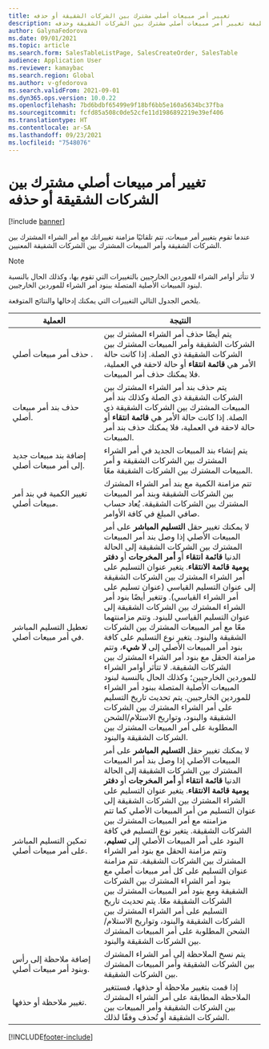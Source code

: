 ```yaml
---
title: تغيير أمر مبيعات أصلي مشترك بين الشركات الشقيقة أو حذفه
description: يشرح هذا الموضوع وظيفة تغيير أمر مبيعات أصلي مشترك بين الشركات الشقيقة وحذفه
author: GalynaFedorova
ms.date: 09/01/2021
ms.topic: article
ms.search.form: SalesTableListPage, SalesCreateOrder, SalesTable
audience: Application User
ms.reviewer: kamaybac
ms.search.region: Global
ms.author: v-gfedorova
ms.search.validFrom: 2021-09-01
ms.dyn365.ops.version: 10.0.22
ms.openlocfilehash: 7bd6bdbf65499e9f18bf6bb5e160a5634bc37fba
ms.sourcegitcommit: fcfd85a508c0de52cfe11d1986892219e39ef406
ms.translationtype: HT
ms.contentlocale: ar-SA
ms.lasthandoff: 09/23/2021
ms.locfileid: "7548076"
---
```

# <a name="change-or-delete-an-original-intercompany-sales-order"></a>تغيير أمر مبيعات أصلي مشترك بين الشركات الشقيقة أو حذفه

[!include [banner](../../includes/banner.md)]

عندما تقوم بتغيير أمر مبيعات، تتم تلقائيًا مزامنة تغييراتك مع أمر الشراء المشترك بين الشركات الشقيقة وأمر المبيعات المشترك بين الشركات الشقيقة المعنيين.

> [!NOTE]
> لا تتأثر أوامر الشراء للموردين الخارجيين بالتغييرات التي تقوم بها، وكذلك الحال بالنسبة لبنود المبيعات الأصلية المتصلة ببنود أمر الشراء للموردين الخارجيين.

يلخص الجدول التالي التغييرات التي يمكنك إدخالها والنتائج المتوقعة.

| العملية | النتيجة |
|---|---|
| حذف&nbsp;أمر&nbsp;مبيعات&nbsp;أصلي&nbsp;. | يتم أيضًا حذف أمر الشراء المشترك بين الشركات الشقيقة وأمر المبيعات المشترك بين الشركات الشقيقة ذي الصلة. إذا كانت حالة الأمر هي **قائمة انتقاء** أو حالة لاحقة في العملية، فلا يمكنك حذف أمر المبيعات. |
| حذف بند أمر مبيعات أصلي. | يتم حذف بند أمر الشراء المشترك بين الشركات الشقيقة ذي الصلة وكذلك بند أمر المبيعات المشترك بين الشركات الشقيقة ذي الصلة. إذا كانت حالة الأمر هي **قائمة انتقاء** أو حالة لاحقة في العملية، فلا يمكنك حذف بند أمر المبيعات. |
| إضافة بند مبيعات جديد إلى أمر مبيعات أصلي. | يتم إنشاء بند المبيعات الجديد في أمر الشراء المشترك بين الشركات الشقيقة و أمر المبيعات المشترك بين الشركات الشقيقة معًا. |
| تغيير الكمية في بند أمر مبيعات أصلي. | تتم مزامنة الكمية مع بند أمر الشراء المشترك بين الشركات الشقيقة وبند أمر المبيعات المشترك بين الشركات الشقيقة. يُعاد حساب صافي المبلغ في كافة الأوامر. |
| تعطيل التسليم المباشر في أمر مبيعات أصلي. | لا يمكنك تغيير حقل **التسليم المباشر** على أمر المبيعات الأصلي إذا وصل بند أمر المبيعات المشترك بين الشركات الشقيقة إلى الحالة الدنيا **قائمة انتقاء** أو **أمر المخرجات** أو **دفتر يومية قائمة الانتقاء**. يتغير عنوان التسليم على أمر الشراء المشترك بين الشركات الشقيقة إلى عنوان التسليم القياسي (عنوان تسليم على أمر الشراء القياسي). وتتغير أيضًا بنود أمر الشراء المشترك بين الشركات الشقيقة إلى عنوان التسليم القياسي للبنود. وتتم مزامنتهما معًا مع أمر المبيعات المشترك بين الشركات الشقيقة والبنود. يتغير نوع التسليم على كافة بنود أمر المبيعات الأصلي إلى **لا شيء**، وتتم مزامنة الحقل مع بنود أمر الشراء المشترك بين الشركات الشقيقة. لا تتأثر أوامر الشراء للموردين الخارجيين؛ وكذلك الحال بالنسبة لبنود المبيعات الأصلية المتصلة ببنود أمر الشراء للموردين الخارجيين.‬ يتم تحديث تاريخ التسليم على أمر الشراء المشترك بين الشركات الشقيقة والبنود، وتواريخ الاستلام/الشحن المطلوبة على أمر المبيعات المشترك بين الشركات الشقيقة والبنود. |
| تمكين التسليم المباشر على أمر مبيعات أصلي. | لا يمكنك تغيير حقل **التسليم المباشر** على أمر المبيعات الأصلي إذا وصل بند أمر المبيعات المشترك بين الشركات الشقيقة إلى الحالة الدنيا **قائمة انتقاء** أو **أمر المخرجات** أو **دفتر يومية قائمة الانتقاء**. يتغير عنوان التسليم على الشراء المشترك بين الشركات الشقيقة إلى عنوان التسليم من أمر المبيعات الأصلي كما تتم مزامنته مع أمر المبيعات المشترك بين الشركات الشقيقة. يتغير نوع التسليم في كافة البنود على أمر المبيعات الأصلي إلى **تسليم**، وتتم مزامنة الحقل مع بنود أمر الشراء المشترك بين الشركات الشقيقة. تتم مزامنة عنوان التسليم على كل أمر مبيعات أصلي مع بنود أمر الشراء المشترك بين الشركات الشقيقة ومع بنود أمر المبيعات المشترك بين الشركات الشقيقة معًا. يتم تحديث تاريخ التسليم على أمر الشراء المشترك بين الشركات الشقيقة والبنود، وتواريخ الاستلام/الشحن المطلوبة على أمر المبيعات المشترك بين الشركات الشقيقة والبنود. |
| إضافة ملاحظة إلى رأس وبنود أمر مبيعات أصلي. | يتم نسخ الملاحظة إلى أمر الشراء المشترك بين الشركات الشقيقة وأمر المبيعات المشترك بين الشركات الشقيقة. |
| تغيير ملاحظة أو حذفها. | إذا قمت بتغيير ملاحظة أو حذفها، فستتغير الملاحظة المطابقة على أمر الشراء المشترك بين الشركات الشقيقة وأمر المبيعات بين الشركات الشقيقة أو تُحذف وفقًا لذلك. |

[!INCLUDE[footer-include](../../includes/footer-banner.md)]
